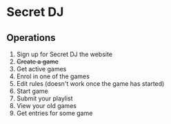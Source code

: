 # Secret DJ

## Operations

1. Sign up for Secret DJ the website
2. ~~Create a game~~
3. Get active games
4. Enrol in one of the games
5. Edit rules (doesn't work once the game has started)
6. Start game
7. Submit your playlist
8. View your old games
9. Get entries for some game
